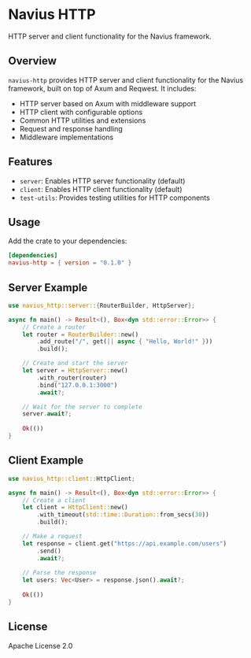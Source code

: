 # Navius HTTP

HTTP server and client functionality for the Navius framework.

## Overview

`navius-http` provides HTTP server and client functionality for the Navius framework, built on top of Axum and Reqwest. It includes:

- HTTP server based on Axum with middleware support
- HTTP client with configurable options
- Common HTTP utilities and extensions
- Request and response handling
- Middleware implementations

## Features

- `server`: Enables HTTP server functionality (default)
- `client`: Enables HTTP client functionality (default)
- `test-utils`: Provides testing utilities for HTTP components

## Usage

Add the crate to your dependencies:

```toml
[dependencies]
navius-http = { version = "0.1.0" }
```

## Server Example

```rust
use navius_http::server::{RouterBuilder, HttpServer};

async fn main() -> Result<(), Box<dyn std::error::Error>> {
    // Create a router
    let router = RouterBuilder::new()
        .add_route("/", get(|| async { "Hello, World!" }))
        .build();

    // Create and start the server
    let server = HttpServer::new()
        .with_router(router)
        .bind("127.0.0.1:3000")
        .await?;

    // Wait for the server to complete
    server.await?;
    
    Ok(())
}
```

## Client Example

```rust
use navius_http::client::HttpClient;

async fn main() -> Result<(), Box<dyn std::error::Error>> {
    // Create a client
    let client = HttpClient::new()
        .with_timeout(std::time::Duration::from_secs(30))
        .build();

    // Make a request
    let response = client.get("https://api.example.com/users")
        .send()
        .await?;
    
    // Parse the response
    let users: Vec<User> = response.json().await?;
    
    Ok(())
}
```

## License

Apache License 2.0 